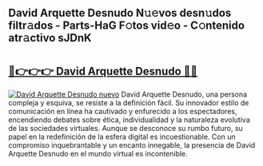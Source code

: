 ## David Arquette Desnudo N𝚞𝚎vos desn𝚞dos filtr𝚊dos - Parts-HaG F𝚘tos vid𝚎o - C𝚘ntenido atr𝚊ctivo sJDnK

# <h2><a href="http://mbcvjgm.tromn.icu/?c=David+Arquette+Desnudo">🔗👉👉👉 David Arquette Desnudo 🔗🔗</a></h2>

[![David Arquette Desnudo nuevo](https://i.imgur.com/pEAQMta.gif)](http://mbcvjgm.tromn.icu/?c=David+Arquette+Desnudo)
David Arquette Desnudo, una persona compleja y esquiva, se resiste a la definición fácil. Su innovador estilo de comunicación en línea ha cautivado y enfurecido a los espectadores, encendiendo debates sobre ética, individualidad y la naturaleza evolutiva de las sociedades virtuales. Aunque se desconoce su rumbo futuro, su papel en la redefinición de la esfera digital es incuestionable. Con un compromiso inquebrantable y un encanto innegable, la presencia de David Arquette Desnudo en el mundo virtual es incontenible.

